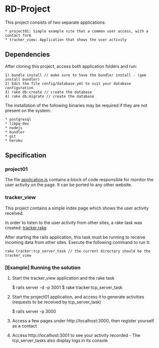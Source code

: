 # RD-Project

This project consists of two separate applications:

	* project01: Simple example site that a common user access, with a contact form
	* tracker_view: Application that shows the user activity

## Dependencies

After cloning this project, access both application folders and run:

	1) bundle install // make sure to have the bundler install - (gem install bundler)
	2) Edit the file config/database.yml to suit your database configuration
	3) rake db:create // create the database
	4) rake db:migrate // create the database

The installation of the following binaries may be required if they are not present on the system:

	* postgresql
	* libpq-dev
	* nodejs
	* bundler
	* git
	* heroku

## Specification

### project01

The file [application.js](https://github.com/cezbastos/RD-Project/blob/master/project01/app/assets/javascripts/application.js) contains a block of code responsible for monitor the user activity on the page. It can be ported to any other website.

### tracker_view

This project contains a simple index page which shows the user activity received.

In order to listen to the user activity from other sites, a rake task was created: [tracker.rake](https://github.com/cezbastos/RD-Project/blob/master/tracker_view/lib/tasks/tracker.rake)

After starting the rails application, this task must be running to receive incoming data from other sites. Execute the following command to run it:

	rake tracker:tcp_server_task // the current directory should be the tracker_view

### [Example] Running the solution

1) Start the tracker_view application and the rake task

	$ rails server -d -p 3001
	$ rake tracker:tcp_server_task

2) Start the project01 application, and access it to generate activities (requests to be received by tcp_server_task)

	$ rails server -p 3000

3) Access a few pages under http://localhost:3000, then register yourself as a contact

4) Access http://localhost:3001 to see your activity recorded - The tcp_server_tasks also display logs in its console

